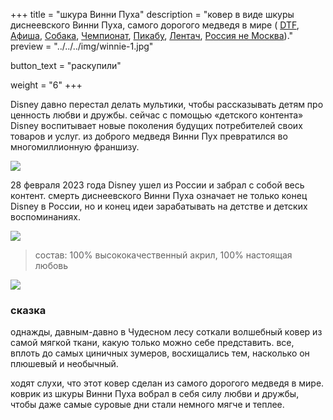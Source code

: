 +++
title = "шкура Винни Пуха"
description = "ковер в виде шкуры диснеевского Винни Пуха, самого дорогого медведя в мире ( [DTF](https://web.archive.org/web/20230306163925/https://dtf.ru/life/1673106-tvorcheskoe-obedinenie-lyubiteli-vypustilo-kovrik-v-vide-shkury-vinni-puha-v-otvet-na-uhod-disney-iz-rossii), [Афиша](https://web.archive.org/web/0/https://daily.afisha.ru/news/73643-obedinenie-lyubiteli-vypustili-kover-v-vide-shkury-vinni-puha-v-otvet-na-uhod-disney-iz-rossii/), [Собака](https://web.archive.org/web/20230327021417/https://www.sobaka.ru/lifestyle/design/163612), [Чемпионат](https://web.archive.org/web/20231001092622/https://www.championat.com/cybersport/news-5029181-v-chest-uhoda-disney-iz-rossii-vypustili-kovrik-v-vide-shkury-vinni-puha.html), [Пикабу](https://web.archive.org/web/20231001092923/https://pikabu.ru/story/konservirovannyiy_big_mak_9016018), [Лентач](https://t.me/oldlentach/69919), [Россия не Москва](https://t.me/novosti_voinaa/12381))."
preview = "../../../img/winnie-1.jpg"

button_text = "раскупили"

weight = "6"
+++

Disney давно перестал делать мультики, чтобы рассказывать детям про ценность любви и дружбы. сейчас с помощью «детского контента» Disney воспитывает новые поколения будущих потребителей своих товаров и услуг. из доброго медведя Винни Пух превратился во многомиллионную франшизу.

![](../../../img/winnie-2.jpg)

28 февраля 2023 года Disney ушел из России и забрал с собой весь контент. смерть диснеевского Винни Пуха означает не только конец Disney в России, но и конец идеи зарабатывать на детстве и детских воспоминаниях.

![](../../../img/winnie-3.jpg)

> состав: 100% высококачественный акрил, 100% настоящая любовь

![](../../../img/winnie-4.jpg)

### сказка
однажды, давным-давно в Чудесном лесу соткали волшебный ковер из самой мягкой ткани, какую только можно себе представить. все, вплоть до самых циничных зумеров, восхищались тем, насколько он плюшевый и необычный.

ходят слухи, что этот ковер сделан из самого дорогого медведя в мире. коврик из шкуры Винни Пуха вобрал в себя силу любви и дружбы, чтобы даже самые суровые дни стали немного мягче и теплее.